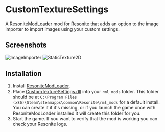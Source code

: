 # CustomTextureSettings

A [ResoniteModLoader](https://github.com/resonite-modding-group/ResoniteModLoader) mod for [Resonite](https://resonite.com/) that adds an option to the image importer to import images using your custom settings.

## Screenshots
![ImageImporter](https://github.com/user-attachments/assets/06535bf8-3eb4-4152-af7a-cedf025f9c5a)
![StaticTexture2D](https://github.com/user-attachments/assets/b7fb1b6b-1294-45e3-9f62-f99f2273c71a)

## Installation
1. Install [ResoniteModLoader](https://github.com/resonite-modding-group/ResoniteModLoader).
2. Place [CustomTextureSettings.dll](https://github.com/ultrawidegamer/CustomTextureSettings/releases/latest/download/CustomTextureSettings.dll) into your `rml_mods` folder. This folder should be at `C:\Program Files (x86)\Steam\steamapps\common\Resonite\rml_mods` for a default install. You can create it if it's missing, or if you launch the game once with ResoniteModLoader installed it will create this folder for you.
3. Start the game. If you want to verify that the mod is working you can check your Resonite logs.
